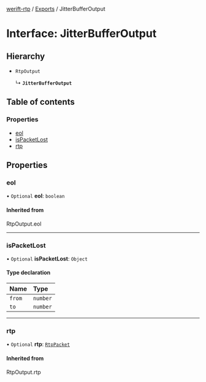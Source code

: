 [werift-rtp](../README.md) / [Exports](../modules.md) / JitterBufferOutput

# Interface: JitterBufferOutput

## Hierarchy

- `RtpOutput`

  ↳ **`JitterBufferOutput`**

## Table of contents

### Properties

- [eol](JitterBufferOutput.md#eol)
- [isPacketLost](JitterBufferOutput.md#ispacketlost)
- [rtp](JitterBufferOutput.md#rtp)

## Properties

### eol

• `Optional` **eol**: `boolean`

#### Inherited from

RtpOutput.eol

___

### isPacketLost

• `Optional` **isPacketLost**: `Object`

#### Type declaration

| Name | Type |
| :------ | :------ |
| `from` | `number` |
| `to` | `number` |

___

### rtp

• `Optional` **rtp**: [`RtpPacket`](../classes/RtpPacket.md)

#### Inherited from

RtpOutput.rtp
